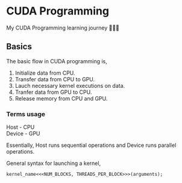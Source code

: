 # CUDA Programming
My CUDA Programming learning journey 🐜🐜🐜


## Basics
The basic flow in CUDA programming is,
1. Initialize data from CPU.
2. Transfer data from CPU to GPU.
3. Lauch necessary kernel executions on data.
4. Tranfer data from GPU to CPU.
5. Release memory from CPU and GPU.

### Terms usage
Host - CPU <br />
Device - GPU

Essentially, Host runs sequential operations and Device runs parallel operations.

General syntax for launching a kernel, <br />
```
kernel_name<<<NUM_BLOCKS, THREADS_PER_BLOCK>>>(arguments);
```
